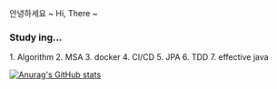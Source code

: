 안녕하세요 ~  Hi, There ~
<h3 align="left">Study ing...</h3>
1. Algorithm 2. MSA 3. docker 4. CI/CD 5. JPA 6. TDD 7. effective java  

[![Anurag's GitHub stats](https://github-readme-stats.vercel.app/api?username=ldk-hub&hide=contribs&count_private=true&show_icons=true&show_icons=true&theme=dracula)](https://github.com/anuraghazra/github-readme-stats)
